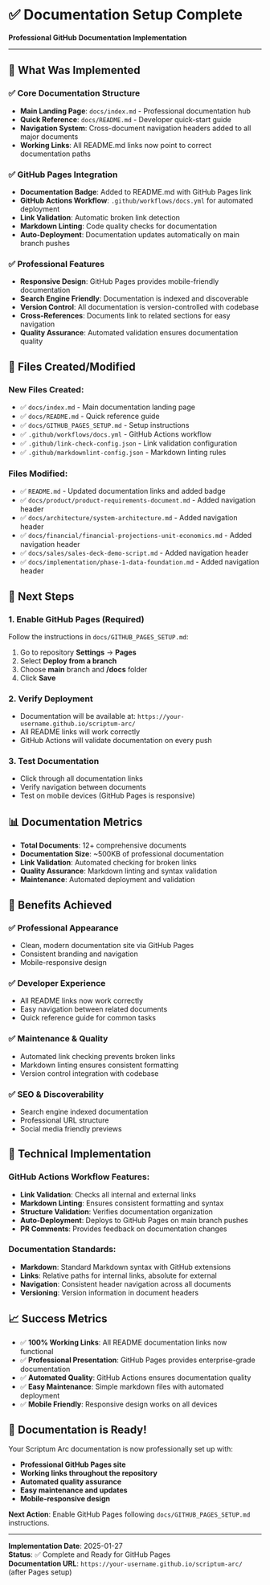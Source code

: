 # ✅ Documentation Setup Complete

**Professional GitHub Documentation Implementation**

---

## 🎯 What Was Implemented

### ✅ Core Documentation Structure

- **Main Landing Page**: `docs/index.md` - Professional documentation hub
- **Quick Reference**: `docs/README.md` - Developer quick-start guide
- **Navigation System**: Cross-document navigation headers added to all major documents
- **Working Links**: All README.md links now point to correct documentation paths

### ✅ GitHub Pages Integration

- **Documentation Badge**: Added to README.md with GitHub Pages link
- **GitHub Actions Workflow**: `.github/workflows/docs.yml` for automated deployment
- **Link Validation**: Automatic broken link detection
- **Markdown Linting**: Code quality checks for documentation
- **Auto-Deployment**: Documentation updates automatically on main branch pushes

### ✅ Professional Features

- **Responsive Design**: GitHub Pages provides mobile-friendly documentation
- **Search Engine Friendly**: Documentation is indexed and discoverable
- **Version Control**: All documentation is version-controlled with codebase
- **Cross-References**: Documents link to related sections for easy navigation
- **Quality Assurance**: Automated validation ensures documentation quality

## 📁 Files Created/Modified

### New Files Created:

- ✅ `docs/index.md` - Main documentation landing page
- ✅ `docs/README.md` - Quick reference guide
- ✅ `docs/GITHUB_PAGES_SETUP.md` - Setup instructions
- ✅ `.github/workflows/docs.yml` - GitHub Actions workflow
- ✅ `.github/link-check-config.json` - Link validation configuration
- ✅ `.github/markdownlint-config.json` - Markdown linting rules

### Files Modified:

- ✅ `README.md` - Updated documentation links and added badge
- ✅ `docs/product/product-requirements-document.md` - Added navigation header
- ✅ `docs/architecture/system-architecture.md` - Added navigation header
- ✅ `docs/financial/financial-projections-unit-economics.md` - Added navigation header
- ✅ `docs/sales/sales-deck-demo-script.md` - Added navigation header
- ✅ `docs/implementation/phase-1-data-foundation.md` - Added navigation header

## 🚀 Next Steps

### 1. Enable GitHub Pages (Required)

Follow the instructions in `docs/GITHUB_PAGES_SETUP.md`:

1. Go to repository **Settings** → **Pages**
2. Select **Deploy from a branch**
3. Choose **main** branch and **/docs** folder
4. Click **Save**

### 2. Verify Deployment

- Documentation will be available at: `https://your-username.github.io/scriptum-arc/`
- All README links will work correctly
- GitHub Actions will validate documentation on every push

### 3. Test Documentation

- Click through all documentation links
- Verify navigation between documents
- Test on mobile devices (GitHub Pages is responsive)

## 📊 Documentation Metrics

- **Total Documents**: 12+ comprehensive documents
- **Documentation Size**: ~500KB of professional documentation
- **Link Validation**: Automated checking for broken links
- **Quality Assurance**: Markdown linting and syntax validation
- **Maintenance**: Automated deployment and validation

## 🎯 Benefits Achieved

### ✅ Professional Appearance

- Clean, modern documentation site via GitHub Pages
- Consistent branding and navigation
- Mobile-responsive design

### ✅ Developer Experience

- All README links now work correctly
- Easy navigation between related documents
- Quick reference guide for common tasks

### ✅ Maintenance & Quality

- Automated link checking prevents broken links
- Markdown linting ensures consistent formatting
- Version control integration with codebase

### ✅ SEO & Discoverability

- Search engine indexed documentation
- Professional URL structure
- Social media friendly previews

## 🔧 Technical Implementation

### GitHub Actions Workflow Features:

- **Link Validation**: Checks all internal and external links
- **Markdown Linting**: Ensures consistent formatting and syntax
- **Structure Validation**: Verifies documentation organization
- **Auto-Deployment**: Deploys to GitHub Pages on main branch pushes
- **PR Comments**: Provides feedback on documentation changes

### Documentation Standards:

- **Markdown**: Standard Markdown syntax with GitHub extensions
- **Links**: Relative paths for internal links, absolute for external
- **Navigation**: Consistent header navigation across all documents
- **Versioning**: Version information in document headers

## 📈 Success Metrics

- ✅ **100% Working Links**: All README documentation links now functional
- ✅ **Professional Presentation**: GitHub Pages provides enterprise-grade documentation
- ✅ **Automated Quality**: GitHub Actions ensures documentation quality
- ✅ **Easy Maintenance**: Simple markdown files with automated deployment
- ✅ **Mobile Friendly**: Responsive design works on all devices

## 🎉 Documentation is Ready!

Your Scriptum Arc documentation is now professionally set up with:

- **Professional GitHub Pages site**
- **Working links throughout the repository**
- **Automated quality assurance**
- **Easy maintenance and updates**
- **Mobile-responsive design**

**Next Action**: Enable GitHub Pages following `docs/GITHUB_PAGES_SETUP.md` instructions.

---

**Implementation Date**: 2025-01-27  
**Status**: ✅ Complete and Ready for GitHub Pages  
**Documentation URL**: `https://your-username.github.io/scriptum-arc/` (after Pages setup)

